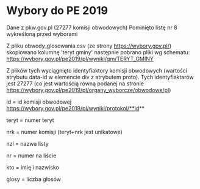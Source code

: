 # Wybory do PE 2019

Dane z pkw.gov.pl (27277 komisji obwodowych)
Pominięto listę nr 8 wykreśloną przed wyborami

Z pliku obwody_glosowania.csv (ze strony https://wybory.gov.pl/) skopiowano kolumnę 'teryt gminy'
następnie pobrano pliki wg schematu:
https://wybory.gov.pl/pe2019/pl/wyniki/gm/TERYT_GMINY

Z plików tych wyciągnięto identyfiaktory komisji obwodowych
(wartości atrybutu data-id w elemencie div z atrybutem proto).
Tych identyfiaktarów jest 27277 (co jest wartością równą podanej 
na stronie https://wybory.gov.pl/pe2019/pl/organy_wyborcze/obwodowe/pl)


id = id komisji obwodowej https://wybory.gov.pl/pe2019/pl/wyniki/protokol/**id**

teryt = numer teryt

nrk = numer komisji (teryt+nrk jest unikatowe)

nzl = nazwa listy

nr = numer na liście

kto = imię i nazwisko

glosy = liczba głosów
